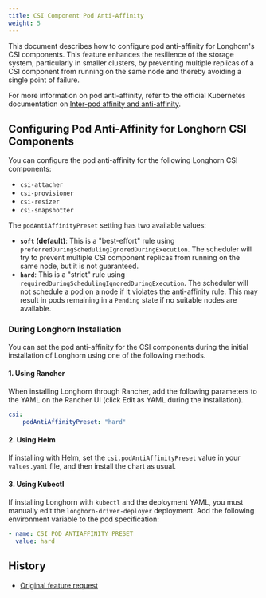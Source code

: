 ```yaml
---
title: CSI Component Pod Anti-Affinity
weight: 5
---
```


This document describes how to configure pod anti-affinity for Longhorn's CSI components. This feature enhances the resilience of the storage system, particularly in smaller clusters, by preventing multiple replicas of a CSI component from running on the same node and thereby avoiding a single point of failure.

For more information on pod anti-affinity, refer to the official Kubernetes documentation on [Inter-pod affinity and anti-affinity](https://kubernetes.io/docs/concepts/scheduling-eviction/assign-pod-node/#inter-pod-affinity-and-anti-affinity).

## Configuring Pod Anti-Affinity for Longhorn CSI Components

You can configure the pod anti-affinity for the following Longhorn CSI components:

- `csi-attacher`
- `csi-provisioner`
- `csi-resizer`
- `csi-snapshotter`

The `podAntiAffinityPreset` setting has two available values:

- **`soft` (default)**: This is a "best-effort" rule using `preferredDuringSchedulingIgnoredDuringExecution`. The scheduler will try to prevent multiple CSI component replicas from running on the same node, but it is not guaranteed.
- **`hard`**: This is a "strict" rule using `requiredDuringSchedulingIgnoredDuringExecution`. The scheduler will not schedule a pod on a node if it violates the anti-affinity rule. This may result in pods remaining in a `Pending` state if no suitable nodes are available.

### During Longhorn Installation

You can set the pod anti-affinity for the CSI components during the initial installation of Longhorn using one of the following methods.

#### 1. Using Rancher

When installing Longhorn through Rancher, add the following parameters to the YAML on the Rancher UI (click Edit as YAML during the installation).

```yaml
csi:
    podAntiAffinityPreset: "hard"
```

#### 2. Using Helm

If installing with Helm, set the `csi.podAntiAffinityPreset` value in your `values.yaml` file, and then install the chart as usual.

#### 3. Using Kubectl

If installing Longhorn with `kubectl` and the deployment YAML, you must manually edit the `longhorn-driver-deployer` deployment. Add the following environment variable to the pod specification:

```yaml
- name: CSI_POD_ANTIAFFINITY_PRESET
  value: hard
```

## History

-  [Original feature request](https://github.com/longhorn/longhorn/issues/11617)
